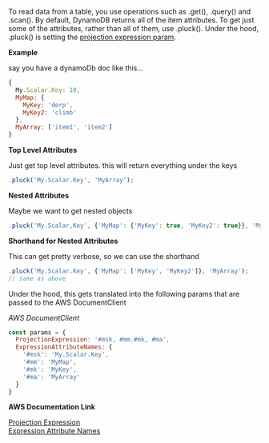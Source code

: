 To read data from a table, you use operations such as .get(), .query() and .scan(). By default, DynamoDB returns all of the item attributes. 
To get just some of the attributes, rather than all of them, use .pluck(). Under the hood, .pluck() is setting the [projection expression param](http://docs.aws.amazon.com/amazondynamodb/latest/developerguide/Expressions.AccessingItemAttributes.html).

**Example**

say you have a dynamoDb doc like this...

```javascript
{
  My.Scalar.Key: 10,
  MyMap: {
    MyKey: 'derp',
    MyKey2: 'climb'
  },
  MyArray: ['item1', 'item2']
}
```

**Top Level Attributes**

Just get top level attributes. this will return everything under the keys

```javascript
.pluck('My.Scalar.Key', 'MyArray');
```

**Nested Attributes**

Maybe we want to get nested objects

```javascript
.pluck('My.Scalar,Key', {'MyMap': {'MyKey': true, 'MyKey2': true}}, 'MyArray');
```

**Shorthand for Nested Attributes**

This can get pretty verbose, so we can use the shorthand

```javascript
.pluck('My.Scalar.Key', {'MyMap': ['MyKey', 'MyKey2']}, 'MyArray');
// same as above
```

Under the hood, this gets translated into the following params that are passed to the AWS DocumentClient 

*AWS DocumentClient*

```javascript
const params = {
  ProjectionExpression: '#msk, #mm.#mk, #ma',
  ExpressionAttributeNames: {
    '#msk': 'My.Scalar.Key',
    '#mm': 'MyMap',
    '#mk': 'MyKey',
    '#ma': 'MyArray'
  }
}
```

**AWS Documentation Link**

[Projection Expression](http://docs.aws.amazon.com/amazondynamodb/latest/developerguide/Expressions.AccessingItemAttributes.html) <br>
[Expression Attribute Names]()
